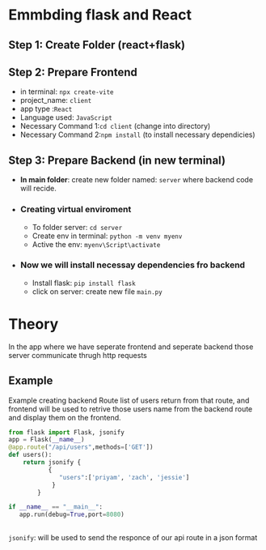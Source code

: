 # Emmbding flask and React
## Step 1: Create Folder (react+flask)
## Step 2: Prepare Frontend
  - in terminal: `npx create-vite`
  - project_name: `client`
  - app type :`React`
  - Language used: `JavaScript`
  - Necessary Command 1:`cd client` (change into directory)
  - Necessary Command 2:`npm install` (to install necessary dependicies)
## Step 3: Prepare Backend (in new terminal)
   - **In main folder**: create new folder named: `server` where backend code will recide.
   - ### Creating virtual enviroment
      - To folder server: `cd server`
      - Create env in terminal: `python -m venv myenv`
      - Active the env: `myenv\Script\activate`
   - ### Now we will install necessay dependencies fro backend
      - Install flask: `pip install flask`
      - click on server: create new file `main.py`

# Theory
In the app where we have seperate frontend and seperate backend those server communicate thrugh http requests

## Example
Example creating backend Route list of users return from that route, and frontend will be used to retrive those users name from the backend route and display them on the frontend.

```py
from flask import Flask, jsonify
app = Flask(__name__)
@app.route("/api/users",methods=['GET'])
def users():
    return jsonify {
           {
              "users":['priyam', 'zach', 'jessie']
            }
        }

if __name__ == "__main__":
   app.run(debug=True,port=8080)
    
```
`jsonify`: will be used to send the responce of our api route in a json format

